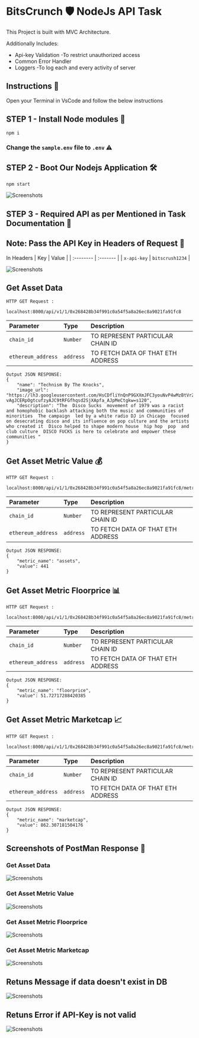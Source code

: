 # BitsCrunch 🛡️ NodeJs API Task
This Project is built with MVC Architecture.

Additionally Includes:
- Api-key Validation -To restrict unauthorized access
- Common Error Handler
- Loggers -To log each and every activity of server

## Instructions 🚀
Open your Terminal in VsCode and follow the below instructions 

## STEP 1 - Install Node modules 🎒

`npm i`

### Change the `sample.env` file to `.env`   ⚠️  

## STEP 2 - Boot Our Nodejs Application 🛠️

`npm start`

![Screenshots](screenshots/1.png)

## STEP 3 - Required API as per Mentioned in Task Documentation 📝

## Note: Pass the API Key in Headers of Request 🔑

In Headers
| Key | Value     | 
| :-------- | :------- |
| `x-api-key` | `bitscrush1234` |

![Screenshots](screenshots/8.png)

## Get Asset Data

```
HTTP GET Request :

localhost:8000/api/v1/1/0x268428b34f991c0a54f5a8a26ec8a9021fa91fc8
```

| Parameter | Type     | Description                |
| :-------- | :------- | :------------------------- |
| `chain_id` | `Number` | TO REPRESENT PARTICULAR CHAIN ID |
| `ethereum_address` | `address` | TO FETCH DATA OF THAT ETH ADDRESS |

```
Output JSON RESPONSE:
{
    "name": "Technism By The Knocks",
    "image_url": "https://lh3.googleusercontent.com/HsCDfliYnQnP9GXXmJFC3youNvP4wMzBtVrZlOu0vHlS0KsxLrodV-vAgJCERpOgtcufzyAJC9tRFGfhqsd2SjXApfa_AJpMeCtgkw=s120",
    "description": "The  Disco Sucks  movement of 1979 was a racist and homophobic backlash attacking both the music and communities of minorities  The campaign  led by a white radio DJ in Chicago  focused on desecrating disco and its influence on pop culture and the artists who created it  Disco helped to shape modern house  hip hop  pop  and club culture  DISCO FUCKS is here to celebrate and empower these communities "
}

```



## Get Asset Metric Value 💰

```
HTTP GET Request :

localhost:8000/api/v1/1/0x268428b34f991c0a54f5a8a26ec8a9021fa91fc8/metrics/assets
```

| Parameter | Type     | Description                |
| :-------- | :------- | :------------------------- |
| `chain_id` | `Number` | TO REPRESENT PARTICULAR CHAIN ID |
| `ethereum_address` | `address` | TO FETCH DATA OF THAT ETH ADDRESS |

```
Output JSON RESPONSE:
{
    "metric_name": "assets",
    "value": 441
}
```

## Get Asset Metric Floorprice 📊 

```
HTTP GET Request :

localhost:8000/api/v1/1/0x268428b34f991c0a54f5a8a26ec8a9021fa91fc8/metrics/floorprice
```

| Parameter | Type     | Description                |
| :-------- | :------- | :------------------------- |
| `chain_id` | `Number` | TO REPRESENT PARTICULAR CHAIN ID |
| `ethereum_address` | `address` | TO FETCH DATA OF THAT ETH ADDRESS |

```
Output JSON RESPONSE:
{
    "metric_name": "floorprice",
    "value": 51.72717288420385
}
```

## Get Asset Metric Marketcap 📈 

```
HTTP GET Request :

localhost:8000/api/v1/1/0x268428b34f991c0a54f5a8a26ec8a9021fa91fc8/metrics/marketcap
```

| Parameter | Type     | Description                |
| :-------- | :------- | :------------------------- |
| `chain_id` | `Number` | TO REPRESENT PARTICULAR CHAIN ID |
| `ethereum_address` | `address` | TO FETCH DATA OF THAT ETH ADDRESS |

```
Output JSON RESPONSE:
{
    "metric_name": "marketcap",
    "value": 862.307181504176
}
```


## Screenshots of PostMan Response 👀

### Get Asset Data
![Screenshots](screenshots/2.png)
### Get Asset Metric Value
![Screenshots](screenshots/3.png)
### Get Asset Metric Floorprice
![Screenshots](screenshots/4.png)
### Get Asset Metric Marketcap
![Screenshots](screenshots/5.png)
## Retuns Message if data doesn't exist in DB
![Screenshots](screenshots/6.png)
## Retuns Error if API-Key is not valid
![Screenshots](screenshots/7.png)